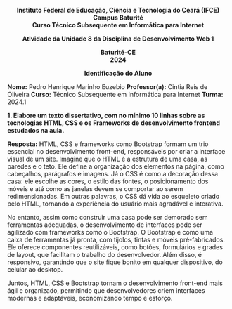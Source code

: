 <p align="center">
  <strong>
    Instituto Federal de Educação, Ciência e Tecnologia do Ceará (IFCE) <br>
    Campus Baturité <br>
    Curso Técnico Subsequente em Informática para Internet
  </strong>
</p>

<p align="center">
  <strong>
    Atividade da Unidade 8 da Disciplina de Desenvolvimento Web 1
  </strong>
</p>

<p align="center">
  <strong>
    Baturité-CE <br>
    2024
  </strong>
</p>

<p align="center">
  <strong>
    Identificação do Aluno
  </strong>
</p>

**Nome:** Pedro Henrique Marinho Euzebio
**Professor(a):** Cintia Reis de Oliveira
**Curso:** Técnico Subsequente em Informática para Internet
**Turma:** 2024.1

**1. Elabore um texto dissertativo, com no mínimo 10 linhas sobre as tecnologias HTML, CSS e os Frameworks de desenvolvimento frontend estudados na aula.**

**Resposta:** HTML, CSS e frameworks como Bootstrap formam um trio essencial no desenvolvimento front-end, responsáveis por criar a interface visual de um site. Imagine que o HTML é a estrutura de uma casa, as paredes e o teto. Ele define a organização dos elementos na página, como cabeçalhos, parágrafos e imagens. Já o CSS é como a decoração dessa casa: ele escolhe as cores, o estilo das fontes, o posicionamento dos móveis e até como as janelas devem se comportar ao serem redimensionadas. Em outras palavras, o CSS dá vida ao esqueleto criado pelo HTML, tornando a experiência do usuário mais agradável e interativa.

No entanto, assim como construir uma casa pode ser demorado sem ferramentas adequadas, o desenvolvimento de interfaces pode ser agilizado com frameworks como o Bootstrap. O Bootstrap é como uma caixa de ferramentas já pronta, com tijolos, tintas e móveis pré-fabricados. Ele oferece componentes reutilizáveis, como botões, formulários e grades de layout, que facilitam o trabalho do desenvolvedor. Além disso, é responsivo, garantindo que o site fique bonito em qualquer dispositivo, do celular ao desktop.

Juntos, HTML, CSS e Bootstrap tornam o desenvolvimento front-end mais ágil e organizado, permitindo que desenvolvedores criem interfaces modernas e adaptáveis, economizando tempo e esforço.
